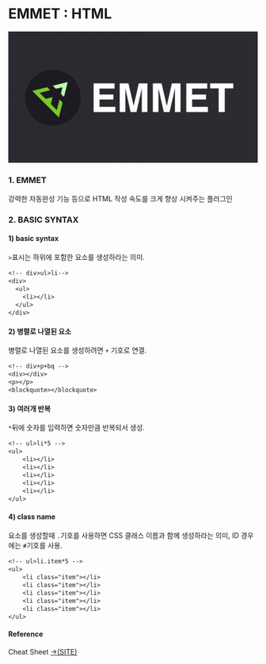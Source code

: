 # EMMET : HTML

![emmet](../.gitbook/assets/1_uytzdnlnsiuwev8h_a0bxa.png)

### 1. EMMET 

 강력한 자동완성 기능 등으로 HTML 작성 속도를 크게 향상 시켜주는 플러그인

### 2. BASIC SYNTAX

#### 1\) basic syntax

`>`표시는 하위에 포함한 요소를 생성하라는 의미.

```markup
<!-- div>ul>li-->
<div>
  <ul>
    <li></li>
  </ul>
</div>
```

#### 2\) 병렬로 나열된 요소

병렬로 나열된 요소를 생성하려면 `+` 기호로 연결.

```markup
<!-- div+p+bq -->
<div></div>
<p></p>
<blockquote></blockquote>
```

#### 3\) 여러개 반복 

`*`뒤에 숫자를 입력하면 숫자만큼 반복되서 생성.

```markup
<!-- ul>li*5 -->
<ul>
    <li></li>
    <li></li>
    <li></li>
    <li></li>
    <li></li>
</ul>
```

#### 4\) class name 

요소를 생성할때 `.`기호를 사용하면  CSS 클래스 이름과 함께 생성하라는 의미, ID 경우에는 `#`기호를 사용.

```markup
<!-- ul>li.item*5 -->
<ul>
    <li class="item"></li>
    <li class="item"></li>
    <li class="item"></li>
    <li class="item"></li>
    <li class="item"></li>
</ul>
```

#### Reference

Cheat Sheet [→\(SITE\)](https://docs.emmet.io/cheat-sheet/)

